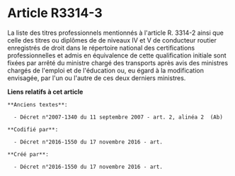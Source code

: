 # Article R3314-3

La liste des titres professionnels mentionnés à l'article R. 3314-2 ainsi que celle des titres ou diplômes de de niveaux IV
et V de conducteur routier enregistrés de droit dans le répertoire national des certifications professionnelles et admis en
équivalence de cette qualification initiale sont fixées par arrêté du ministre chargé des transports après avis des ministres
chargés de l'emploi et de l'éducation ou, eu égard à la modification envisagée, par l'un ou l'autre de ces deux derniers
ministres.

**Liens relatifs à cet article**

	**Anciens textes**:

	  - Décret n°2007-1340 du 11 septembre 2007 - art. 2, alinéa 2  (Ab)

	**Codifié par**:

	  - Décret n°2016-1550 du 17 novembre 2016 - art.

	**Créé par**:

	  - Décret n°2016-1550 du 17 novembre 2016 - art.
